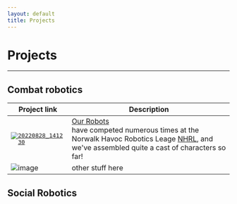 ```yaml
---
layout: default
title: Projects
---
```

# Projects
---

## Combat robotics

|**Project link** | **Description** |
| --- | --- |
| [<kbd>![20220828_141230](https://user-images.githubusercontent.com/120080301/206369654-83361f4a-6c6d-4617-8ff0-be480bbca768.jpg)</kbd>](/projects/our_robots) | [Our Robots](/projects/our_robots) <br /> have competed numerous times at the Norwalk Havoc Robotics Leage [NHRL](https://www.nhrl.io/), and we've assembled quite a cast of characters so far! |
| ![image](https://user-images.githubusercontent.com/120080301/206375467-4623c546-d600-4dcf-914d-f4bb9f6c2b6f.png) | other stuff here |


## Social Robotics
